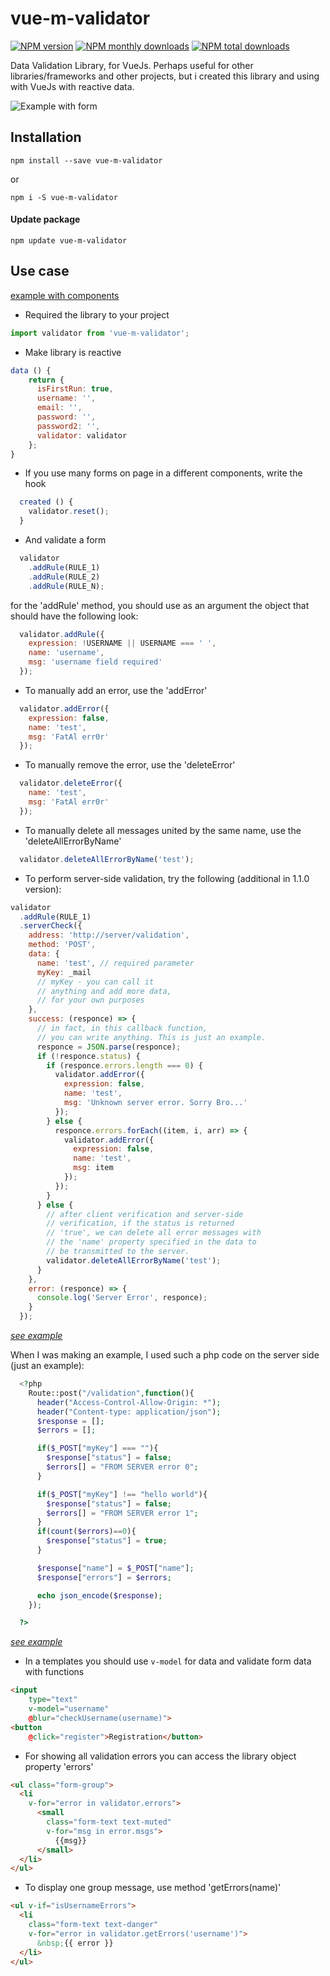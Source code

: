 # vue-m-validator
[![NPM version](https://img.shields.io/npm/v/vue-m-validator.svg?style=flat)](https://www.npmjs.com/package/vue-m-validator) [![NPM monthly downloads](https://img.shields.io/npm/dm/vue-m-validator.svg?style=flat)](https://npmjs.org/package/vue-m-validator) [![NPM total downloads](https://img.shields.io/npm/dt/vue-m-validator.svg?style=flat)](https://npmjs.org/package/vue-m-validator)

Data Validation Library, for VueJs. Perhaps useful for other libraries/frameworks and other projects, but i created this library and using with VueJs with reactive data.

![Example with form](example/screen.png "Example with form")

## Installation
```Commandline
npm install --save vue-m-validator
```
or
```Commandline
npm i -S vue-m-validator
```
#### Update package
```Commandline
npm update vue-m-validator
```

## Use case
[example with components](https://github.com/Silksofthesoul/vue-m-validator/tree/master/example)
* Required the library to your project
```Javascript
import validator from 'vue-m-validator';
```

* Make library is reactive
```Javascript
data () {
    return {
      isFirstRun: true,
      username: '',
      email: '',
      password: '',
      password2: '',
      validator: validator
    };
}
```

* If you use many forms on page in a different components, write the hook
```Javascript
  created () {
    validator.reset();
  }
```

* And validate a form
```Javascript
  validator
    .addRule(RULE_1)
    .addRule(RULE_2)
    .addRule(RULE_N);
```
for the 'addRule' method, you should use as an argument the object that should have the following look:
```Javascript
  validator.addRule({
    expression: !USERNAME || USERNAME === ' ',
    name: 'username',
    msg: 'username field required'
  });
```


* To manually add an error, use the 'addError'
```Javascript
  validator.addError({
    expression: false,
    name: 'test',
    msg: 'FatAl err0r'
  });
```

* To manually remove the error, use the 'deleteError'
```Javascript
  validator.deleteError({
    name: 'test',
    msg: 'FatAl err0r'
  });
```

* To manually delete all messages united by the same name, use the 'deleteAllErrorByName'
```Javascript
  validator.deleteAllErrorByName('test');
```


* To perform server-side validation, try the following (additional in 1.1.0 version):
```Javascript
validator
  .addRule(RULE_1)
  .serverCheck({
    address: 'http://server/validation',
    method: 'POST',
    data: {
      name: 'test', // required parameter
      myKey: _mail
      // myKey - you can call it
      // anything and add more data,
      // for your own purposes
    },
    success: (responce) => {
      // in fact, in this callback function,
      // you can write anything. This is just an example.
      responce = JSON.parse(responce);
      if (!responce.status) {
        if (responce.errors.length === 0) {
          validator.addError({
            expression: false,
            name: 'test',
            msg: 'Unknown server error. Sorry Bro...'
          });
        } else {
          responce.errors.forEach((item, i, arr) => {
            validator.addError({
              expression: false,
              name: 'test',
              msg: item
            });
          });
        }
      } else {
        // after client verification and server-side
        // verification, if the status is returned
        // 'true', we can delete all error messages with
        // the 'name' property specified in the data to
        // be transmitted to the server.
        validator.deleteAllErrorByName('test');
      }
    },
    error: (responce) => {
      console.log('Server Error', responce);
    }
  });
```
[_see example_](https://github.com/Silksofthesoul/vue-m-validator/tree/master/example/components/LoginModal/serverSideValidation.vue)  

  When I was making an example, I used such a php code on the server side (just an example):
```PHP
  <?php
    Route::post("/validation",function(){
      header("Access-Control-Allow-Origin: *");
      header("Content-type: application/json");
      $response = [];
      $errors = [];

      if($_POST["myKey"] === ""){
        $response["status"] = false;
        $errors[] = "FROM SERVER error 0";
      }

      if($_POST["myKey"] !== "hello world"){
        $response["status"] = false;
        $errors[] = "FROM SERVER error 1";
      }
      if(count($errors)==0){
        $response["status"] = true;
      }

      $response["name"] = $_POST["name"];
      $response["errors"] = $errors;

      echo json_encode($response);
    });

  ?>
```
[_see example_](https://github.com/Silksofthesoul/vue-m-validator/tree/master/example/server-side-example/validation_get.php)

* In a templates you should use `v-model` for data and validate form data with functions
```HTML
<input
    type="text"
    v-model="username"
    @blur="checkUsername(username)">
<button
    @click="register">Registration</button>
```

* For showing all validation errors you can access the library object property 'errors'
```HTML
<ul class="form-group">
  <li
    v-for="error in validator.errors">
      <small
        class="form-text text-muted"
        v-for="msg in error.msgs">
          {{msg}}
      </small>
  </li>
</ul>
```

* To display one group message, use method 'getErrors(name)'
```HTML
<ul v-if="isUsernameErrors">
  <li
    class="form-text text-danger"
    v-for="error in validator.getErrors('username')">
      &nbsp;{{ error }}
  </li>
</ul>
```
